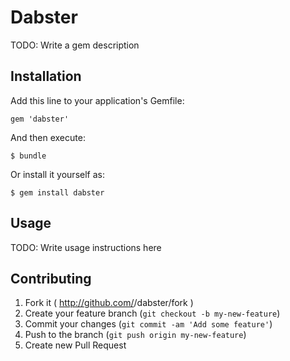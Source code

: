 # Dabster

TODO: Write a gem description

## Installation

Add this line to your application's Gemfile:

    gem 'dabster'

And then execute:

    $ bundle

Or install it yourself as:

    $ gem install dabster

## Usage

TODO: Write usage instructions here

## Contributing

1. Fork it ( http://github.com/<my-github-username>/dabster/fork )
2. Create your feature branch (`git checkout -b my-new-feature`)
3. Commit your changes (`git commit -am 'Add some feature'`)
4. Push to the branch (`git push origin my-new-feature`)
5. Create new Pull Request
